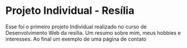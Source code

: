 
# Projeto Individual - Resília

Esse foi o primeiro projeto Individual realizado no curso de Desenvolvimento Web da resília. Um resumo sobre mim, meus hobbies e interesses. Ao final um exemplo de uma página de contato
